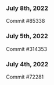### July 8th, 2022

Commit #85338

### July 5th, 2022

Commit #314353


### July 4th, 2022

Commit #72281
